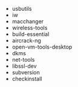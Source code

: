 * usbutils
* iw
* macchanger
* wireless-tools
* build-essential
* aircrack-ng
* open-vm-tools-desktop
* dkms
* net-tools
* libssl-dev
* subversion
* checkinstall

